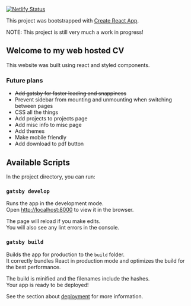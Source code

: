 [![Netlify Status](https://api.netlify.com/api/v1/badges/0880a2e1-8314-41ff-8886-a4115ee43825/deploy-status)](https://app.netlify.com/sites/aasgard/deploys)

This project was bootstrapped with [Create React App](https://github.com/facebook/create-react-app).

NOTE: This project is still very much a work in progress!

## Welcome to my web hosted CV
This website was built using react and styled components.

### Future plans
- ~~Add gatsby for faster loading and snappiness~~
- Prevent sidebar from mounting and unmounting when switching between pages
- CSS all the things
- Add projects to projects page
- Add misc info to misc page
- Add themes
- Make mobile friendly
- Add download to pdf button

## Available Scripts

In the project directory, you can run:

### `gatsby develop`

Runs the app in the development mode.<br />
Open [http://localhost:8000](http://localhost:8000) to view it in the browser.

The page will reload if you make edits.<br />
You will also see any lint errors in the console.

### `gatsby build`

Builds the app for production to the `build` folder.<br />
It correctly bundles React in production mode and optimizes the build for the best performance.

The build is minified and the filenames include the hashes.<br />
Your app is ready to be deployed!

See the section about [deployment](https://facebook.github.io/create-react-app/docs/deployment) for more information.
